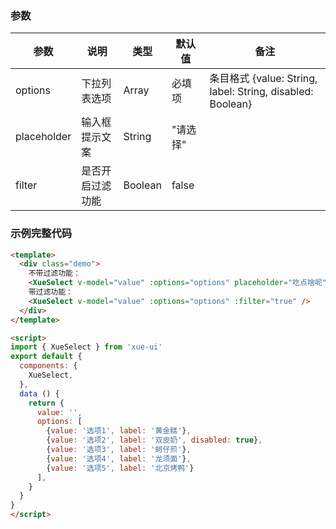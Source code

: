 ### 参数

参数         | 说明                 | 类型    | 默认值     | 备注
-------------|---------------------|---------|-----------|--------------
options      | 下拉列表选项         | Array   | 必填项     | 条目格式 {value: String, label: String, disabled: Boolean}
placeholder  | 输入框提示文案       | String  | "请选择"   |
filter       | 是否开启过滤功能     | Boolean | false      |

### 示例完整代码

```html
<template>
  <div class="demo">
    不带过滤功能：
    <XueSelect v-model="value" :options="options" placeholder="吃点啥呢" />
    带过滤功能：
    <XueSelect v-model="value" :options="options" :filter="true" />
  </div>
</template>

<script>
import { XueSelect } from 'xue-ui'
export default {
  components: {
    XueSelect,
  },
  data () {
    return {
      value: '',
      options: [
        {value: '选项1', label: '黄金糕'},
        {value: '选项2', label: '双皮奶', disabled: true},
        {value: '选项3', label: '蚵仔煎'},
        {value: '选项4', label: '龙须面'},
        {value: '选项5', label: '北京烤鸭'}
      ],
    }
  }
}
</script>
```